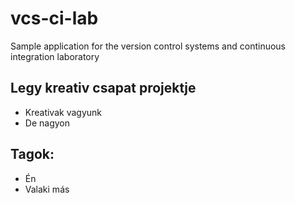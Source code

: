 # vcs-ci-lab
Sample application for the version control systems and continuous integration laboratory
## Legy kreativ csapat projektje
 - Kreativak vagyunk
 - De nagyon

## Tagok:
- Én
- Valaki más
